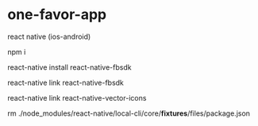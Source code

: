 # one-favor-app
react native (ios-android)

npm i

react-native install react-native-fbsdk

react-native link react-native-fbsdk

react-native link react-native-vector-icons

rm ./node_modules/react-native/local-cli/core/__fixtures__/files/package.json
